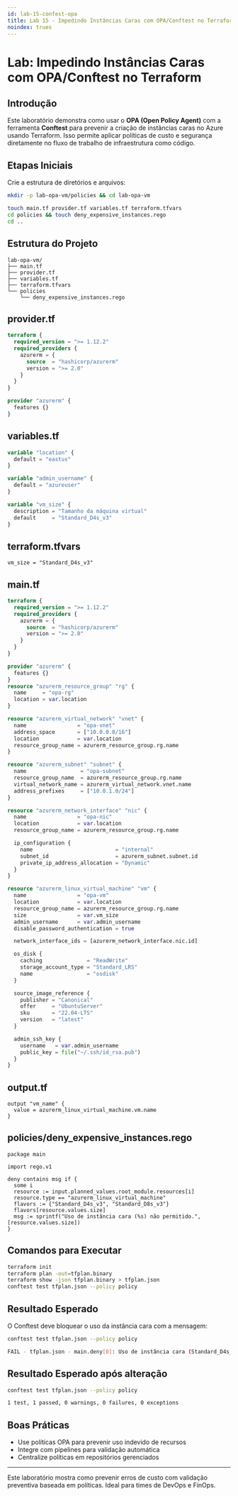```yaml
---
id: lab-15-confest-opa
title: Lab 15 - Impedindo Instâncias Caras com OPA/Conftest no Terraform
noindex: trues
---
```


# Lab: Impedindo Instâncias Caras com OPA/Conftest no Terraform

## Introdução
Este laboratório demonstra como usar o **OPA (Open Policy Agent)** com a ferramenta **Conftest** para prevenir a criação de instâncias caras no Azure usando Terraform. Isso permite aplicar políticas de custo e segurança diretamente no fluxo de trabalho de infraestrutura como código.

## Etapas Iniciais
Crie a estrutura de diretórios e arquivos:

```bash
mkdir -p lab-opa-vm/policies && cd lab-opa-vm

touch main.tf provider.tf variables.tf terraform.tfvars
cd policies && touch deny_expensive_instances.rego
cd ..
```

## Estrutura do Projeto
```
lab-opa-vm/
├── main.tf
├── provider.tf
├── variables.tf
├── terraform.tfvars
└── policies
    └── deny_expensive_instances.rego
```

## provider.tf
```terraform
terraform {
  required_version = ">= 1.12.2"
  required_providers {
    azurerm = {
      source  = "hashicorp/azurerm"
      version = ">= 2.0"
    }
  }
}

provider "azurerm" {
  features {}
}
```

## variables.tf
```terraform
variable "location" {
  default = "eastus"
}

variable "admin_username" {
  default = "azureuser"
}

variable "vm_size" {
  description = "Tamanho da máquina virtual"
  default     = "Standard_D4s_v3"
}
```

## terraform.tfvars
```hcl
vm_size = "Standard_D4s_v3"

```

## main.tf
```terraform
terraform {
  required_version = ">= 1.12.2"
  required_providers {
    azurerm = {
      source  = "hashicorp/azurerm"
      version = ">= 2.0"
    }
  }
}

provider "azurerm" {
  features {}
}
resource "azurerm_resource_group" "rg" {
  name     = "opa-rg"
  location = var.location
}

resource "azurerm_virtual_network" "vnet" {
  name                = "opa-vnet"
  address_space       = ["10.0.0.0/16"]
  location            = var.location
  resource_group_name = azurerm_resource_group.rg.name
}

resource "azurerm_subnet" "subnet" {
  name                 = "opa-subnet"
  resource_group_name  = azurerm_resource_group.rg.name
  virtual_network_name = azurerm_virtual_network.vnet.name
  address_prefixes     = ["10.0.1.0/24"]
}

resource "azurerm_network_interface" "nic" {
  name                = "opa-nic"
  location            = var.location
  resource_group_name = azurerm_resource_group.rg.name

  ip_configuration {
    name                          = "internal"
    subnet_id                     = azurerm_subnet.subnet.id
    private_ip_address_allocation = "Dynamic"
  }
}

resource "azurerm_linux_virtual_machine" "vm" {
  name                = "opa-vm"
  location            = var.location
  resource_group_name = azurerm_resource_group.rg.name
  size                = var.vm_size
  admin_username      = var.admin_username
  disable_password_authentication = true

  network_interface_ids = [azurerm_network_interface.nic.id]

  os_disk {
    caching              = "ReadWrite"
    storage_account_type = "Standard_LRS"
    name                 = "osdisk"
  }

  source_image_reference {
    publisher = "Canonical"
    offer     = "UbuntuServer"
    sku       = "22.04-LTS"
    version   = "latest"
  }

  admin_ssh_key {
    username   = var.admin_username
    public_key = file("~/.ssh/id_rsa.pub")
  }
}
```

## output.tf
```hcl
output "vm_name" {
  value = azurerm_linux_virtual_machine.vm.name
}
```

## policies/deny_expensive_instances.rego
```rego
package main

import rego.v1

deny contains msg if {
  some i
  resource := input.planned_values.root_module.resources[i]
  resource.type == "azurerm_linux_virtual_machine"
  flavors := {"Standard_D4s_v3", "Standard_D8s_v3"}
  flavors[resource.values.size]
  msg := sprintf("Uso de instância cara (%s) não permitido.", [resource.values.size])
}

```

## Comandos para Executar
```bash
terraform init
terraform plan -out=tfplan.binary
terraform show -json tfplan.binary > tfplan.json
conftest test tfplan.json --policy policy
```

## Resultado Esperado
O Conftest deve bloquear o uso da instância cara com a mensagem:

```bash
conftest test tfplan.json --policy policy

FAIL - tfplan.json - main.deny[0]: Uso de instância cara (Standard_D4s_v3) não permitido.
```
## Resultado Esperado após alteração
```bash
conftest test tfplan.json --policy policy

1 test, 1 passed, 0 warnings, 0 failures, 0 exceptions
```
## Boas Práticas
- Use políticas OPA para prevenir uso indevido de recursos
- Integre com pipelines para validação automática
- Centralize políticas em repositórios gerenciados

---
Este laboratório mostra como prevenir erros de custo com validação preventiva baseada em políticas. Ideal para times de DevOps e FinOps.

